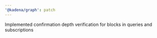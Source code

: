 ```yaml
---
'@kadena/graph': patch
---
```


Implemented confirmation depth verification for blocks in queries and
subscriptions
